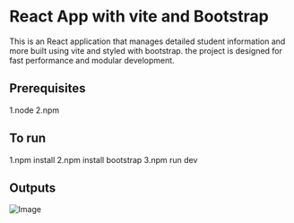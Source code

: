 # React App with vite and Bootstrap
This is an React application that manages detailed student information and more  built using vite and styled with bootstrap.
the project is designed for fast performance and modular development.

## Prerequisites
1.node
2.npm

## To run
1.npm install
2.npm install bootstrap
3.npm run dev

## Outputs
![Image](https://github.com/user-attachments/assets/445c02a5-f431-4a58-a8bc-a0bf20d4e2c6)



